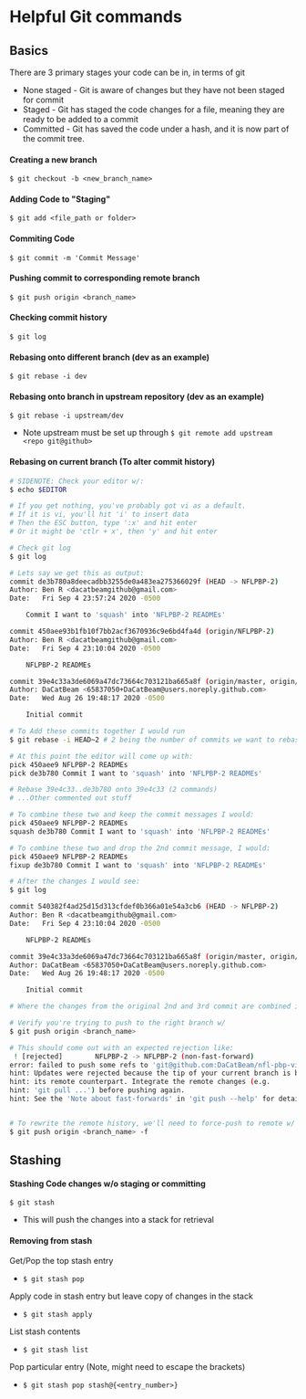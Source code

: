 # Helpful Git commands

## Basics
There are 3 primary stages your code can be in, in terms of git
  * None staged - Git is aware of changes but they have not been staged for commit
  * Staged - Git has staged the code changes for a file, meaning they are ready to be added to a commit
  * Committed - Git has saved the code under a hash, and it is now part of the commit tree.

#### Creating a new branch
`$ git checkout -b <new_branch_name>`

#### Adding Code to "Staging"
`$ git add <file_path or folder>`

#### Commiting Code
`$ git commit -m 'Commit Message'`

#### Pushing commit to corresponding remote branch
`$ git push origin <branch_name>`

#### Checking commit history
`$ git log`

#### Rebasing onto different branch (dev as an example)
`$ git rebase -i dev`

#### Rebasing onto branch in upstream repository (dev as an example)
`$ git rebase -i upstream/dev`
* Note upstream must be set up through `$ git remote add upstream <repo git@github>`

#### Rebasing on current branch (To alter commit history)
```bash
# SIDENOTE: Check your editor w/:
$ echo $EDITOR

# If you get nothing, you've probably got vi as a default.
# If it is vi, you'll hit 'i' to insert data
# Then the ESC button, type ':x' and hit enter
# Or it might be 'ctlr + x', then 'y' and hit enter

# Check git log
$ git log

# Lets say we get this as output:
commit de3b780a8deecadbb3255de0a483ea275366029f (HEAD -> NFLPBP-2)
Author: Ben R <dacatbeamgithub@gmail.com>
Date:   Fri Sep 4 23:57:24 2020 -0500

    Commit I want to 'squash' into 'NFLPBP-2 READMEs'

commit 450aee93b1fb10f7bb2acf3670936c9e6bd4fa4d (origin/NFLPBP-2)
Author: Ben R <dacatbeamgithub@gmail.com>
Date:   Fri Sep 4 23:10:04 2020 -0500

    NFLPBP-2 READMEs

commit 39e4c33a3de6069a47dc73664c703121ba665a8f (origin/master, origin/dev, origin/HEAD, dev)
Author: DaCatBeam <65837050+DaCatBeam@users.noreply.github.com>
Date:   Wed Aug 26 19:48:17 2020 -0500

    Initial commit

# To Add these commits together I would run
$ git rebase -i HEAD~2 # 2 being the number of commits we want to rebase

# At this point the editor will come up with:
pick 450aee9 NFLPBP-2 READMEs
pick de3b780 Commit I want to 'squash' into 'NFLPBP-2 READMEs'

# Rebase 39e4c33..de3b780 onto 39e4c33 (2 commands)
# ...Other commented out stuff

# To combine these two and keep the commit messages I would:
pick 450aee9 NFLPBP-2 READMEs
squash de3b780 Commit I want to 'squash' into 'NFLPBP-2 READMEs'

# To combine these two and drop the 2nd commit message, I would:
pick 450aee9 NFLPBP-2 READMEs
fixup de3b780 Commit I want to 'squash' into 'NFLPBP-2 READMEs'

# After the changes I would see:
$ git log

commit 540382f4ad25d15d313cfdef0b366a01e54a3cb6 (HEAD -> NFLPBP-2)
Author: Ben R <dacatbeamgithub@gmail.com>
Date:   Fri Sep 4 23:10:04 2020 -0500

    NFLPBP-2 READMEs

commit 39e4c33a3de6069a47dc73664c703121ba665a8f (origin/master, origin/dev, origin/HEAD, dev, NFLPBP-3)
Author: DaCatBeam <65837050+DaCatBeam@users.noreply.github.com>
Date:   Wed Aug 26 19:48:17 2020 -0500

    Initial commit

# Where the changes from the original 2nd and 3rd commit are combined into the 2nd commit.

# Verify you're trying to push to the right branch w/
$ git push origin <branch_name>

# This should come out with an expected rejection like:
 ! [rejected]        NFLPBP-2 -> NFLPBP-2 (non-fast-forward)
error: failed to push some refs to 'git@github.com:DaCatBeam/nfl-pbp-viewer.git'
hint: Updates were rejected because the tip of your current branch is behind
hint: its remote counterpart. Integrate the remote changes (e.g.
hint: 'git pull ...') before pushing again.
hint: See the 'Note about fast-forwards' in 'git push --help' for details.


# To rewrite the remote history, we'll need to force-push to remote w/
$ git push origin <branch_name> -f
```

## Stashing
#### Stashing Code changes w/o staging or committing
`$ git stash`

* This will push the changes into a stack for retrieval

#### Removing from stash
Get/Pop the top stash entry
* `$ git stash pop`

Apply code in stash entry but leave copy of changes in the stack
* `$ git stash apply`

List stash contents
* `$ git stash list`

Pop particular entry (Note, might need to escape the brackets)
* `$ git stash pop stash@{<entry_number>}`
